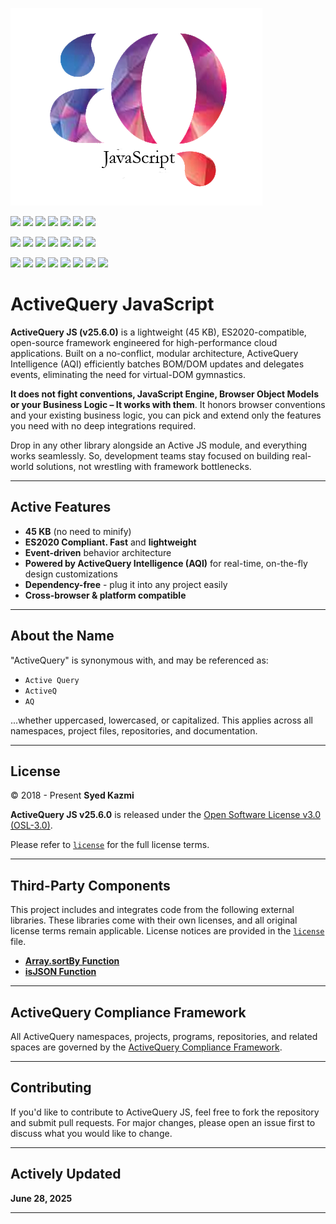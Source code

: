 
![ActiveQuery.CSS](aqjs.png)



[![](https://img.shields.io/badge/ActiveQuery%20Cascading%20Style%20Sheets%20(AQCSS)™-76448A)](#)
[![](https://img.shields.io/badge/ActiveQuery%20Cascading%20JavaScript%20(AQJS)™-76448A)](#)
[![](https://img.shields.io/badge/ActiveQuery%20Intelligence%20(AQI)™-76448A)](#)
[![](https://img.shields.io/badge/ActiveQuery%20Progressive%20Enhancement%20(AQPE)™-76448A)](#)
[![](https://img.shields.io/badge/ActiveQuery%20Stream%20(AQS)™-76448A)](#)
[![](https://img.shields.io/badge/ActiveQuery%20Keep%20It%20Simple%20Smart%20(AQKISS)™-76448A)](#)
[![](https://img.shields.io/badge/ActiveQuery%20Open%20Source%20Software%20(AQOSS)-76448A)](#)



[![](https://img.shields.io/badge/JavaScript-1F618D?logo=javascript&logoColor=white)](#)
[![](https://img.shields.io/badge/HTML%205-1F618D?logo=html5&logoColor=white)](#)
[![](https://img.shields.io/badge/Android-1F618D?logo=android&logoColor=white)](#)
[![](https://img.shields.io/badge/IOS-1F618D?logo=apple&logoColor=white)](#)
[![](https://img.shields.io/badge/Window-1F618D?logo=windows&logoColor=white)](#)
[![](https://img.shields.io/badge/Node.Js-1F618D?logo=nodedotjs&logoColor=white)](#)
[![](https://img.shields.io/badge/Software%20As%20A%20Service-1F618D?logo=sonarcloud&logoColor=white)](#)



[![](https://gpvc.arturio.dev/ActiveQuery)](#)
[![](https://img.shields.io/badge/ActiveQuery%20Repo-ActivQuery.JS-brightgreen)](#)
[![](https://img.shields.io/badge/ActiveQuery%20JS-v25.6.0-brightgreen)](#)
[![](https://img.shields.io/badge/ActivQuery%20Coverage-100%25-brightgreen)](#)
[![](https://img.shields.io/badge/ActivQuery%20Dependencies-None%20-brightgreen)](#)
[![](https://img.shields.io/badge/ActivQuery%20Open%20Source%20License-OSL%203.0-brightgreen)](#)
[![](https://img.shields.io/badge/ActivQuery%20Governance-v21.0-brightgreen)](#)
[![](https://img.shields.io/badge/ActivQuery%20Build-Passed-brightgreen)](#)



# ActiveQuery JavaScript

**ActiveQuery JS (v25.6.0)** is a lightweight (45 KB), ES2020-compatible, open-source framework engineered for high-performance cloud applications. 
Built on a no-conflict, modular architecture, ActiveQuery Intelligence (AQI) efficiently batches BOM/DOM updates and delegates events, eliminating the need for virtual-DOM gymnastics.

**It does not fight conventions, JavaScript Engine, Browser Object Models or your Business Logic – It works with them**. It honors browser conventions and your existing business logic, you can pick and extend only the features you need with no deep integrations required. 

Drop in any other library alongside an Active JS module, and everything works seamlessly. So, development teams stay focused on building real-world solutions, not wrestling with framework bottlenecks.


---

## Active Features

- **45 KB** (no need to minify) 
- **ES2020 Compliant. Fast** and **lightweight**  
-  **Event-driven** behavior architecture  
-  **Powered by ActiveQuery Intelligence (AQI)** for real-time, on-the-fly design customizations  
-  **Dependency-free** - plug it into any project easily  
-  **Cross-browser & platform compatible**

---

## About the Name

"ActiveQuery" is synonymous with, and may be referenced as:
- `Active Query`
- `ActiveQ`
- `AQ`

...whether uppercased, lowercased, or capitalized. This applies across all namespaces, project files, repositories, and documentation.

---

## License

© 2018 - Present **Syed Kazmi**

**ActiveQuery JS v25.6.0** is released under the [Open Software License v3.0 (OSL-3.0)](https://opensource.org/licenses/OSL-3.0).

Please refer to [`license`](./LICENSE.txt) for the full license terms.

---

## Third-Party Components

This project includes and integrates code from the following external libraries. These libraries come with their own licenses, and all original license terms remain applicable. License notices are provided in the [`license`](./license.txt) file.

- **[Array.sortBy Function](https://github.com/eneko/Array.sortBy)**  
- **[isJSON Function](https://github.com/necolas/normalize.cs)**

---

## ActiveQuery Compliance Framework

All ActiveQuery namespaces, projects, programs, repositories, and related spaces are governed by the [ActiveQuery Compliance Framework](https://github.com/ActiveQuery/Governance/).

---

## Contributing

If you'd like to contribute to ActiveQuery JS, feel free to fork the repository and submit pull requests. For major changes, please open an issue first to discuss what you would like to change.

---

## Actively Updated

**June 28, 2025**

---
